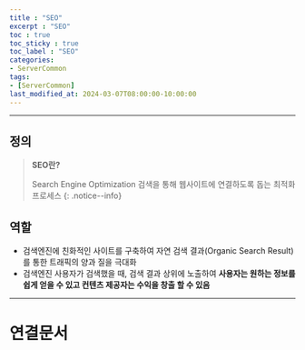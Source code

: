 ```yaml
---
title : "SEO"
excerpt : "SEO"
toc : true
toc_sticky : true
toc_label : "SEO"
categories:
- ServerCommon
tags:
- [ServerCommon]
last_modified_at: 2024-03-07T08:00:00-10:00:00
---
```

  
---
  
## 정의
> **SEO란?**  
>
> Search Engine Optimization
> 검색을 통해 웹사이트에 연결하도록 돕는 최적화 프로세스 
{: .notice--info}  
  
## 역할
- 검색엔진에 친화적인 사이트를 구축하여 자연 검색 결과(Organic Search Result)를 통한 트래픽의 양과 질을 극대화
- 검색엔진 사용자가 검색했을 때, 검색 결과 상위에 노출하여 **사용자는 원하는 정보를 쉽게 얻을 수 있고 컨텐츠 제공자는 수익을 창출 할 수 있음**

---
  
# 연결문서
